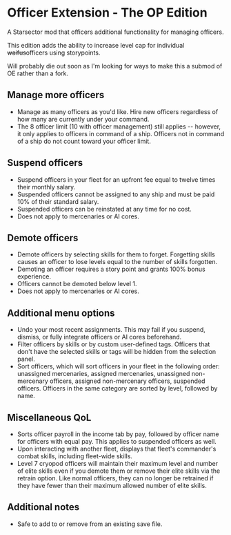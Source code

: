 # Officer Extension - The OP Edition

A Starsector mod that officers additional functionality for managing officers.

This edition adds the ability to increase level cap for individual ~~waifus~~officers using storypoints.

Will probably die out soon as I'm looking for ways to make this a submod of OE rather than a fork.

## Manage more officers

- Manage as many officers as you'd like. Hire new officers regardless of how many are currently under your command.
- The 8 officer limit (10 with officer management) still applies -- however, it only applies to officers in command of a ship. Officers not in command of a ship do not count toward your officer limit.

## Suspend officers

- Suspend officers in your fleet for an upfront fee equal to twelve times their monthly salary.
- Suspended officers cannot be assigned to any ship and must be paid 10% of their standard salary.
- Suspended officers can be reinstated at any time for no cost.
- Does not apply to mercenaries or AI cores.

## Demote officers

- Demote officers by selecting skills for them to forget. Forgetting skills causes an officer to lose levels equal to the number of skills forgotten.
- Demoting an officer requires a story point and grants 100% bonus experience.
- Officers cannot be demoted below level 1. 
- Does not apply to mercenaries or AI cores.

## Additional menu options

- Undo your most recent assignments. This may fail if you suspend, dismiss, or fully integrate officers or AI cores beforehand.
- Filter officers by skills or by custom user-defined tags. Officers that don't have the selected skills or tags will be hidden from the selection panel.
- Sort officers, which will sort officers in your fleet in the following order: unassigned mercenaries, assigned mercenaries, unassigned non-mercenary officers, assigned non-mercenary officers, suspended officers. Officers in the same category are sorted by level, followed by name.

## Miscellaneous QoL

- Sorts officer payroll in the income tab by pay, followed by officer name for officers with equal pay. This applies to suspended officers as well.
- Upon interacting with another fleet, displays that fleet's commander's combat skills, including fleet-wide skills.
- Level 7 cryopod officers will maintain their maximum level and number of elite skills even if you demote them or remove their elite skills via the retrain option. Like normal officers, they can no longer be retrained if they have fewer than their maximum allowed number of elite skills.

## Additional notes

- Safe to add to or remove from an existing save file.
